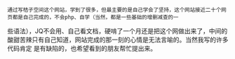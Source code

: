     通过写桔子空间这个网站，学到了很多，但最主要的是自己学会了坚持，这个网站接近二十个网页都是自己完成的，不会php、自学（当然，都是一些基础的增删减查的一
 些语法），JQ不会用、自己看文档，硬啃了一个月还是把这个网做出来了，中间的酸甜苦辣只有自己知道，网站完成的那一刻的心情是无法言喻的。当然我写的许多代码肯定
 是有缺陷的，也希望看到的朋友帮忙提出来。
